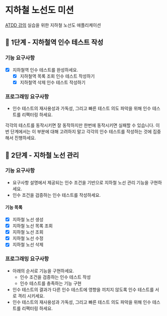 # 지하철 노선도 미션
[ATDD 강의](https://edu.nextstep.camp/c/R89PYi5H) 실습을 위한 지하철 노선도 애플리케이션

## 🚀 1단계 - 지하철역 인수 테스트 작성  

### 기능 요구사항  

- [x] 지하철역 인수 테스트를 완성하세요.  
    - [x] 지하철역 목록 조회 인수 테스트 작성하기  
    - [x] 지하철역 삭제 인수 테스트 작성하기
    
### 프로그래밍 요구사항  

- 인수 테스트의 재사용성과 가독성, 그리고 빠른 테스트 의도 파악을 위해 인수 테스트를 리팩터링 하세요.  

각각의 테스트를 동작시키면 잘 동작하지만 한번에 동작시키면 실패할 수 있습니다. 이번 단계에서는 이 부분에 대해 고려하지 말고 각각의 인수 테스트를 작성하는 것에 집중해서 진행하세요.


## 🚀 2단계 - 지하철 노선 관리

### 기능 요구사항

- 요구사항 설명에서 제공되는 인수 조건을 기반으로 지하철 노선 관리 기능을 구현하세요.  
- 인수 조건을 검증하는 인수 테스트를 작성하세요.  

#### 기능 목록

- [x] 지하철 노선 생성  
- [x] 지하철 노선 목록 조회  
- [x] 지하철 노선 조회  
- [x] 지하철 노선 수정  
- [x] 지하철 노선 삭제  

### 프로그래밍 요구사항  

- 아래의 순서로 기능을 구현하세요.  
  - 인수 조건을 검증하는 인수 테스트 작성  
  - 인수 테스트를 충족하는 기능 구현  
- 인수 테스트의 결과가 다른 인수 테스트에 영향을 끼치지 않도록 인수 테스트를 서로 격리 시키세요.  
- 인수 테스트의 재사용성과 가독성, 그리고 빠른 테스트 의도 파악을 위해 인수 테스트를 리팩터링 하세요.
